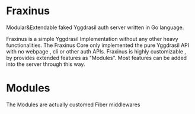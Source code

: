 # Fraxinus
Modular&amp;Extendable faked Yggdrasil auth server written in Go language.

Fraxinus is a simple Yggdrasil Implementation without any other heavy functionalities.
The Fraxinus Core only implemented the pure Yggdrasil API with no webpage , cli or other auth APIs.
Fraxinus is highly customizable , by provides extended features as "Modules". Most features can be added into the server through this way.

# Modules
The Modules are actually customed Fiber middlewares